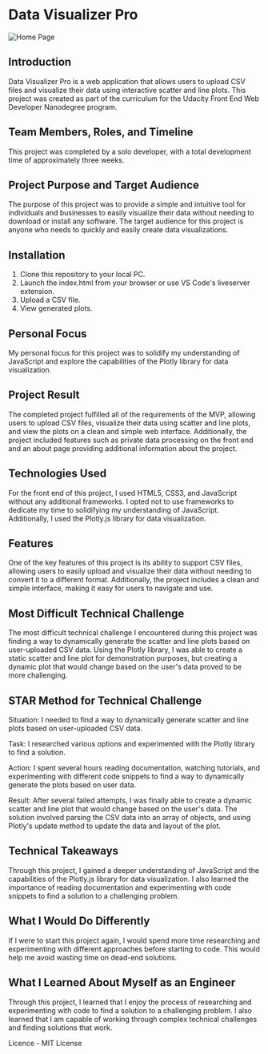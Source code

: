 # Data Visualizer Pro
![Home Page](https://user-images.githubusercontent.com/72131219/229438398-40d6cfd7-a0a2-4e64-8a27-bcbb95ad2ebb.png)


## Introduction

Data Visualizer Pro is a web application that allows users to upload CSV files and visualize their data using interactive scatter and line plots. This project was created as part of the curriculum for the Udacity Front End Web Developer Nanodegree program.


## Team Members, Roles, and Timeline

This project was completed by a solo developer, with a total development time of approximately three weeks.

## Project Purpose and Target Audience

The purpose of this project was to provide a simple and intuitive tool for individuals and businesses to easily visualize their data without needing to download or install any software. The target audience for this project is anyone who needs to quickly and easily create data visualizations.

## Installation
1. Clone this repository to your local PC.
2. Launch the index.html from your browser or use VS Code's liveserver extension.
3. Upload a CSV file.
4. View generated plots.

## Personal Focus

My personal focus for this project was to solidify my understanding of JavaScript and explore the capabilities of the Plotly library for data visualization.

## Project Result

The completed project fulfilled all of the requirements of the MVP, allowing users to upload CSV files, visualize their data using scatter and line plots, and view the plots on a clean and simple web interface. Additionally, the project included features such as private data processing on the front end and an about page providing additional information about the project.

## Technologies Used

For the front end of this project, I used HTML5, CSS3, and JavaScript without any additional frameworks. I opted not to use frameworks to dedicate my time to solidifying my understanding of JavaScript. Additionally, I used the Plotly.js library for data visualization.

## Features

One of the key features of this project is its ability to support CSV files, allowing users to easily upload and visualize their data without needing to convert it to a different format. Additionally, the project includes a clean and simple interface, making it easy for users to navigate and use.

## Most Difficult Technical Challenge

The most difficult technical challenge I encountered during this project was finding a way to dynamically generate the scatter and line plots based on user-uploaded CSV data. Using the Plotly library, I was able to create a static scatter and line plot for demonstration purposes, but creating a dynamic plot that would change based on the user's data proved to be more challenging.

## STAR Method for Technical Challenge

Situation: I needed to find a way to dynamically generate scatter and line plots based on user-uploaded CSV data.

Task: I researched various options and experimented with the Plotly library to find a solution.

Action: I spent several hours reading documentation, watching tutorials, and experimenting with different code snippets to find a way to dynamically generate the plots based on user data.

Result: After several failed attempts, I was finally able to create a dynamic scatter and line plot that would change based on the user's data. The solution involved parsing the CSV data into an array of objects, and using Plotly's update method to update the data and layout of the plot.

## Technical Takeaways

Through this project, I gained a deeper understanding of JavaScript and the capabilities of the Plotly.js library for data visualization. I also learned the importance of reading documentation and experimenting with code snippets to find a solution to a challenging problem.

## What I Would Do Differently

If I were to start this project again, I would spend more time researching and experimenting with different approaches before starting to code. This would help me avoid wasting time on dead-end solutions.

## What I Learned About Myself as an Engineer

Through this project, I learned that I enjoy the process of researching and experimenting with code to find a solution to a challenging problem. I also learned that I am capable of working through complex technical challenges and finding solutions that work.

Licence - MIT License
